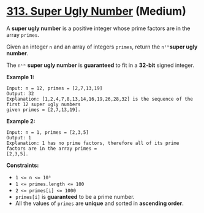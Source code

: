 # [313. Super Ugly Number][link] (Medium)

[link]: https://leetcode.com/problems/super-ugly-number/

A **super ugly number** is a positive integer whose prime factors are in the array `primes`.

Given an integer `n` and an array of integers `primes`, return the `nᵗʰ`**super ugly number**.

The `nᵗʰ` **super ugly number** is **guaranteed** to fit in a **32-bit** signed integer.

**Example 1:**

```
Input: n = 12, primes = [2,7,13,19]
Output: 32
Explanation: [1,2,4,7,8,13,14,16,19,26,28,32] is the sequence of the first 12 super ugly numbers
given primes = [2,7,13,19].
```

**Example 2:**

```
Input: n = 1, primes = [2,3,5]
Output: 1
Explanation: 1 has no prime factors, therefore all of its prime factors are in the array primes =
[2,3,5].
```

**Constraints:**

- `1 <= n <= 10⁵`
- `1 <= primes.length <= 100`
- `2 <= primes[i] <= 1000`
- `primes[i]` is **guaranteed** to be a prime number.
- All the values of `primes` are **unique** and sorted in **ascending order**.
